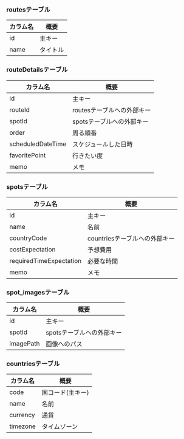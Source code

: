### routesテーブル

|カラム名|概要|
|---|---|
|id|主キー|
|name|タイトル|

### routeDetailsテーブル

|カラム名|概要|
|---|---|
|id|主キー|
|routeId|routesテーブルへの外部キー|
|spotId|spotsテーブルへの外部キー|
|order|周る順番|
|scheduledDateTime|スケジュールした日時|
|favoritePoint|行きたい度|
|memo|メモ|

### spotsテーブル

|カラム名|概要|
|---|---|
|id|主キー|
|name|名前|
|countryCode|countriesテーブルへの外部キー|
|costExpectation|予想費用|
|requiredTimeExpectation|必要な時間|
|memo|メモ|

### spot_imagesテーブル

|カラム名|概要|
|---|---|
|id|主キー|
|spotId|spotsテーブルへの外部キー|
|imagePath|画像へのパス|

### countriesテーブル

|カラム名|概要|
|---|---|
|code|国コード(主キー)|
|name|名前|
|currency|通貨|
|timezone|タイムゾーン|
